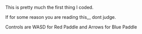This is pretty much the first thing I coded.

If for some reason you are reading this,,, dont judge.

Controls are WASD for Red Paddle and Arrows for Blue Paddle
